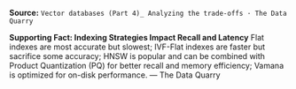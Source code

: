**Source:** `Vector databases (Part 4)_ Analyzing the trade-offs · The Data Quarry`

**Supporting Fact: Indexing Strategies Impact Recall and Latency**
Flat indexes are most accurate but slowest; IVF-Flat indexes are faster but sacrifice some accuracy; HNSW is popular and can be combined with Product Quantization (PQ) for better recall and memory efficiency; Vamana is optimized for on-disk performance. — The Data Quarry
